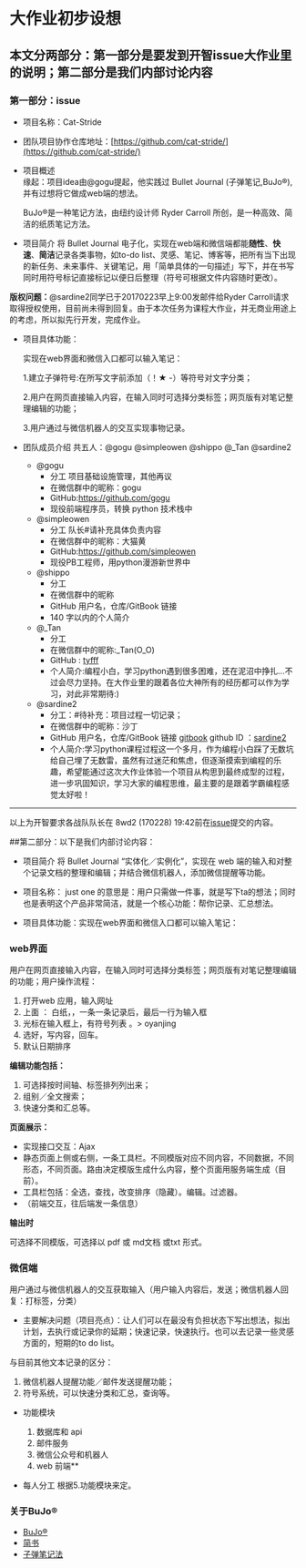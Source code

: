 ﻿# 大作业初步设想

## 本文分两部分：第一部分是要发到开智issue大作业里的说明；第二部分是我们内部讨论内容

### 第一部分：issue

- 项目名称：Cat-Stride

- 团队项目协作仓库地址：[https://github.com/cat-stride/](https://github.com/cat-stride/)

- 项目概述   
    缘起：项目idea由@gogu提起，他实践过 Bullet Journal (子弹笔记,BuJo®),并有过想将它做成web端的想法。

    BuJo®是一种笔记方法，由纽约设计师 Ryder Carroll 所创，是一种高效、简洁的纸质笔记方法。

- 项目简介
    将 Bullet Journal 电子化，实现在web端和微信端都能**随性**、**快速**、**简洁**记录各类事物，如to-do list、灵感、笔记、博客等，把所有当下出现的新任务、未来事件、关键笔记，用「简单具体的一句描述」写下，并在书写同时用符号标记直接标记以便日后整理（符号可根据文件内容随时更改）。

**版权问题：**@sardine2同学已于20170223早上9:00发邮件给Ryder Carroll请求取得授权使用，目前尚未得到回复。由于本次任务为课程大作业，并无商业用途上的考虑，所以拟先行开发，完成作业。

- 项目具体功能：

  实现在web界面和微信入口都可以输入笔记：

  1.建立子弹符号:在所写文字前添加（！★ -）等符号对文字分类；

  2.用户在网页直接输入内容，在输入同时可选择分类标签；网页版有对笔记整理编辑的功能；

  3.用户通过与微信机器人的交互实现事物记录。

- 团队成员介绍
    共五人：@gogu @simpleowen @shippo @_Tan @sardine2
    - @gogu
        - 分工 项目基础设施管理，其他再议
        - 在微信群中的昵称：gogu
        - GitHub:https://github.com/gogu
        - 现役前端程序员，转换 python 技术栈中
    - @simpleowen
        - 分工 队长#请补充具体负责内容
        - 在微信群中的昵称：大猫黄
        - GitHub:https://github.com/simpleowen
        - 现役PB工程师，用python漫游新世界中
    - @shippo
        - 分工
        - 在微信群中的昵称
        - GitHub 用户名，仓库/GitBook 链接
        - 140 字以内的个人简介
    - @_Tan
        - 分工
        - 在微信群中的昵称:_Tan(O_O)
        - GitHub : [tyfff](https://github.com/tyfff)
        - 个人简介:编程小白，学习python遇到很多困难，还在泥沼中挣扎...不过会尽力坚持。在大作业里的跟着各位大神所有的经历都可以作为学习，对此非常期待:)  
    - @sardine2
        - 分工：#待补充：项目过程一切记录；
        - 在微信群中的昵称：沙丁
        - GitHub 用户名，仓库/GitBook 链接
          [gitbook](https://sardine2.gitbooks.io/so-many-mistakes-i-made-when-learning-python/content/) github ID ：[sardine2 ](https://github.com/sardine2)
        - 个人简介:学习python课程过程这一个多月，作为编程小白踩了无数坑给自己埋了无数雷，虽然有过迷茫和焦虑，但逐渐摸索到编程的乐趣，希望能通过这次大作业体验一个项目从构思到最终成型的过程，进一步巩固知识，学习大家的编程思维，最主要的是跟着学霸编程感觉太好啦！


----
以上为开智要求各战队队长在 8wd2 (170228) 19:42前在[issue](https://github.com/AIMinder/Py103/issues/221)提交的内容。

##第二部分：以下是我们内部讨论内容：

- 项目简介
    将 Bullet Journal “实体化／实例化”，实现在 web 端的输入和对整个记录文档的整理和编辑；并结合微信机器人，添加微信提醒等功能。

- 项目名称：
    just one 的意思是：用户只需做一件事，就是写下ta的想法；同时也是表明这个产品非常简洁，就是一个核心功能：帮你记录、汇总想法。

- 项目具体功能：实现在web界面和微信入口都可以输入笔记：

### web界面

用户在网页直接输入内容，在输入同时可选择分类标签；网页版有对笔记整理编辑的功能；用户操作流程：

  1. 打开web 应用，输入网址
  2. 上面 ： 白纸，，一条一条记录后，最后一行为输入框
  3. 光标在输入框上，有符号列表 。> oyanjing
  4. 选好，写内容，回车。
  5. 默认日期排序

**编辑功能包括：**

  1. 可选择按时间轴、标签排列列出来；
  2. 组别／全文搜索；
  3. 快速分类和汇总等。

**页面展示：**

  - 实现接口交互：Ajax
  - 静态页面上侧或右侧，一条工具栏。不同模版对应不同内容，不同数据，不同形态，不同页面。路由决定模版生成什么内容，整个页面用服务端生成（目前）。
  - 工具栏包括：全选，查找，改变排序（隐藏）。编辑。过滤器。
  - （前端交互，往后端发一条信息）

**输出时**

可选择不同模版，可选择以 pdf 或 md文档 或txt 形式。

### 微信端

用户通过与微信机器人的交互获取输入（用户输入内容后，发送；微信机器人回复：打标签，分类）

- 主要解决问题（项目亮点）：让人们可以在最没有负担状态下写出想法，拟出计划，去执行或记录你的延期；快速记录，快速执行。也可以去记录一些灵感方面的，短期的to do list。

与目前其他文本记录的区分：

  1. 微信机器人提醒功能／邮件发送提醒功能；
  2. 符号系统，可以快速分类和汇总，查询等。

- 功能模块

  1. 数据库和 api
  2. 邮件服务
  3. 微信公众号和机器人
  4. web 前端**

- 每人分工 根据5.功能模块来定。


### 关于BuJo®

- [BuJo®](http://bulletjournal.com/)
- [简书](http://www.jianshu.com/p/9dd8835761c4)
- [子弹笔记法](http://mp.weixin.qq.com/s?__biz=MjM5MjAyNDUyMA==&mid=401317069&idx=1&sn=6293081103773e6d92716fb4f580110d&mpshare=1&scene=1&srcid=1102KaR03ZFxLtzkCMSSNKCD#rd)
